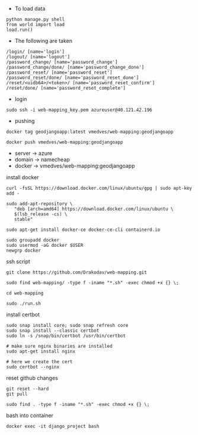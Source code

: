 * To load data
```
python manage.py shell
from world import load
load.run()
```

* The following are taken
```
/login/ [name='login']
/logout/ [name='logout']
/password_change/ [name='password_change']
/password_change/done/ [name='password_change_done']
/password_reset/ [name='password_reset']
/password_reset/done/ [name='password_reset_done']
/reset/<uidb64>/<token>/ [name='password_reset_confirm']
/reset/done/ [name='password_reset_complete']
```

* login 
```
sudo ssh -i web-mapping_key.pem azureuser@40.121.42.196
```

* pushing
```
docker tag geodjangoapp:latest vmedves/web-mapping:geodjangoapp

docker push vmedves/web-mapping:geodjangoapp
```

- server -> azure
- domain -> namecheap
- docker -> vmedves/web-mapping:geodjangoapp

install docker 
```
curl -fsSL https://download.docker.com/linux/ubuntu/gpg | sudo apt-key add -

sudo add-apt-repository \
   "deb [arch=amd64] https://download.docker.com/linux/ubuntu \
   $(lsb_release -cs) \
   stable"

sudo apt-get install docker-ce docker-ce-cli containerd.io

sudo groupadd docker
sudo usermod -aG docker $USER
newgrp docker
```

ssh script
```
git clone https://github.com/Drakodav/web-mapping.git

sudo find web-mapping/ -type f -iname "*.sh" -exec chmod +x {} \;

cd web-mapping

sudo ./run.sh
```

install certbot
```
sudo snap install core; sudo snap refresh core
sudo snap install --classic certbot
sudo ln -s /snap/bin/certbot /usr/bin/certbot

# make sure nginx binaries are installed
sudo apt-get install nginx

# here we create the cert
sudo certbot --nginx
```

reset github changes 
```
git reset --hard
git pull

sudo find . -type f -iname "*.sh" -exec chmod +x {} \;
```

bash into container
```
docker exec -it django_project bash
```
